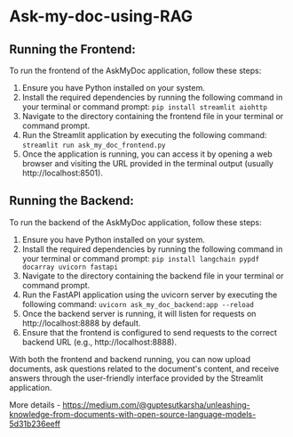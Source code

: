 # Ask-my-doc-using-RAG

## Running the Frontend:

To run the frontend of the AskMyDoc application, follow these steps:

1. Ensure you have Python installed on your system.
2. Install the required dependencies by running the following command in your terminal or command prompt:
 ` pip install streamlit aiohttp `
3. Navigate to the directory containing the frontend file in your terminal or command prompt.
4. Run the Streamlit application by executing the following command:
` streamlit run ask_my_doc_frontend.py `
5. Once the application is running, you can access it by opening a web browser and visiting the URL provided in the terminal output (usually http://localhost:8501).

## Running the Backend:

To run the backend of the AskMyDoc application, follow these steps:

1. Ensure you have Python installed on your system.
2. Install the required dependencies by running the following command in your terminal or command prompt: ` pip install langchain pypdf docarray uvicorn fastapi `
3. Navigate to the directory containing the backend file in your terminal or command prompt.
4. Run the FastAPI application using the uvicorn server by executing the following command: ` uvicorn ask_my_doc_backend:app --reload `
5. Once the backend server is running, it will listen for requests on http://localhost:8888 by default.
6. Ensure that the frontend is configured to send requests to the correct backend URL (e.g., http://localhost:8888).

With both the frontend and backend running, you can now upload documents, ask questions related to the document's content, and receive answers through the user-friendly interface provided by the Streamlit application.

More details - https://medium.com/@guptesutkarsha/unleashing-knowledge-from-documents-with-open-source-language-models-5d31b236eeff
